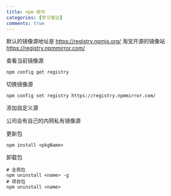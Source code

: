 ```yaml
---
title: npm 命令
categories: [学习笔记]
comments: true
---
```




默认的镜像源地址是 https://registry.npmjs.org/
淘宝开源的镜像站 https://registry.npmmirror.com/

查看当前镜像源
```
npm config get registry
```

切换镜像源
```
npm config set registry https://registry.npmmirror.com/
```

添加自定义源

公司会有自己的内网私有镜像源


更新包
```
npm install <pkgName>
```

卸载包
```
# 全局包
npm uninstall <name> -g
# 项目包
npm uninstall <name>
```
